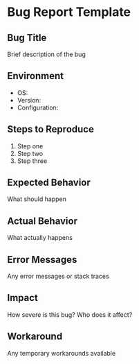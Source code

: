 # Bug Report Template

## Bug Title
Brief description of the bug

## Environment
- OS: 
- Version:
- Configuration:

## Steps to Reproduce
1. Step one
2. Step two
3. Step three

## Expected Behavior
What should happen

## Actual Behavior
What actually happens

## Error Messages
Any error messages or stack traces

## Impact
How severe is this bug? Who does it affect?

## Workaround
Any temporary workarounds available